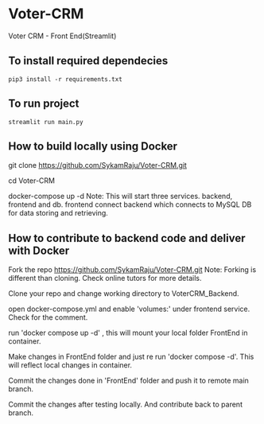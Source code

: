 # Voter-CRM
Voter CRM - Front End(Streamlit)


## To install required dependecies

`pip3 install -r requirements.txt`


## To run project
`streamlit run main.py`

## How to build locally using Docker
git clone https://github.com/SykamRaju/Voter-CRM.git

cd Voter-CRM

docker-compose up -d Note:
This will start three services. backend, frontend and db. frontend connect backend which connects to MySQL DB for data storing and retrieving.


## How to contribute to backend code and deliver with Docker
Fork the repo https://github.com/SykamRaju/Voter-CRM.git
Note: Forking is different than cloning. Check online tutors for more details.

Clone your repo and change working directory to VoterCRM_Backend.

open docker-compose.yml and enable 'volumes:' under frontend service. Check for the comment.

run 'docker compose up -d' , this will mount your local folder FrontEnd in container.

Make changes in FrontEnd folder and just re run 'docker compose -d'. This will reflect local changes in container.

Commit the changes done in 'FrontEnd' folder and push it to remote main branch.

Commit the changes after testing locally. And contribute back to parent branch.
